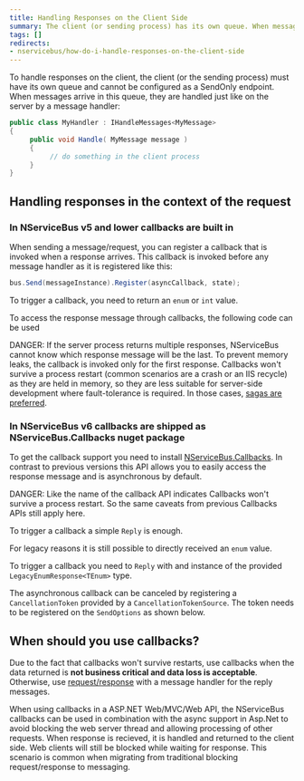 ```yaml
---
title: Handling Responses on the Client Side
summary: The client (or sending process) has its own queue. When messages arrive in the queue, they are handled by a message handler.
tags: []
redirects:
- nservicebus/how-do-i-handle-responses-on-the-client-side
---
```


To handle responses on the client, the client (or the sending process) must have its own queue and cannot be configured as a SendOnly endpoint. When messages arrive in this queue, they are handled just like on the server by a message handler:


```C#
public class MyHandler : IHandleMessages<MyMessage>
{
     public void Handle( MyMessage message )
     {
          // do something in the client process
     }
}
```

## Handling responses in the context of the request

### In NServiceBus v5 and lower callbacks are built in

When sending a message/request, you can register a callback that is invoked when a response arrives. This callback is invoked before any message handler as it is registered like this:

```C#
bus.Send(messageInstance).Register(asyncCallback, state);
```

To trigger a callback, you need to return an `enum` or `int` value.

<!-- import TriggerCallback -->

To access the response message through callbacks, the following code can be used
<!-- import CallbackToAccessMessageRegistration -->

DANGER: If the server process returns multiple responses, NServiceBus cannot know which response message will be the last. To prevent memory leaks, the callback is invoked only for the first response. Callbacks won't survive a process restart (common scenarios are a crash or an IIS recycle) as they are held in memory, so they are less suitable for server-side development where fault-tolerance is required. In those cases, [sagas are preferred](/nservicebus/sagas/).

### In NServiceBus v6 callbacks are shipped as NServiceBus.Callbacks nuget package
To get the callback support you need to install [NServiceBus.Callbacks](https://www.nuget.org/packages/NServiceBus.Callbacks/). In contrast to previous versions this API allows you to easily access the response message and is asynchronous by default. 

DANGER: Like the name of the callback API indicates Callbacks won't survive a process restart. So the same caveats from previous Callbacks APIs still apply here.

<!-- import CallbackWithMessageAsResponse -->

To trigger a callback a simple `Reply` is enough.

<!-- import TriggerCallbackWithMessageAsResponse -->

For legacy reasons it is still possible to directly received an `enum` value.

<!-- import CallbackWithEnumAsResponse -->

To trigger a callback you need to `Reply` with and instance of the provided `LegacyEnumResponse<TEnum>` type.

<!-- import TriggerCallbackWithEnumAsResponse -->

The asynchronous callback can be canceled by registering a `CancellationToken` provided by a `CancellationTokenSource`. The token needs to be registered on the `SendOptions` as shown below.

<!-- import CancelCallback -->

## When should you use callbacks?

Due to the fact that callbacks won't survive restarts, use callbacks when the data returned is **not business critical and data loss is acceptable**. Otherwise, use [request/response](/samples/fullduplex) with a message handler for the reply messages.

When using callbacks in a ASP.NET Web/MVC/Web API, the NServiceBus callbacks can be used in combination with the async support in Asp.Net to avoid blocking the web server thread and allowing processing of other requests. When response is recieved, it is handled and returned to the client side. Web clients will still be blocked while waiting for response. This scenario is common when migrating from traditional blocking request/response to messaging.
